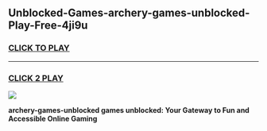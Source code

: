 
## Unblocked-Games-archery-games-unblocked-Play-Free-4ji9u
<h3>
<a href="https://premium76.site?title=archery-games-unblocked&ref=21A">CLICK TO PLAY</a></h3>
<hr>

<h3>
<a href="https://premium76.site?title=archery-games-unblocked&ref=21A">CLICK 2 PLAY</a>
  
</h3>

<a href="https://premium76.site?title=archery-games-unblocked&ref=21A"><img src="https://clearcache.store/games.png"></a>


**archery-games-unblocked games unblocked: Your Gateway to Fun and Accessible Online Gaming**
